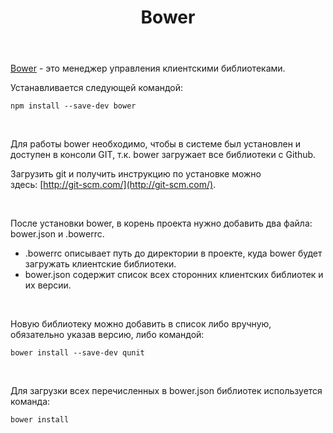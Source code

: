 ﻿---
layout: default
title: Bower
position: 
categories: 
tags: 
---

[Bower](http://bower.io/) - это менеджер управления клиентскими библиотеками.

Устанавливается следующей командой:

```
npm install --save-dev bower
```

 

Для работы bower необходимо, чтобы в системе был установлен и доступен в консоли GIT, т.к. bower загружает все библиотеки с Github.

Загрузить git и получить инструкцию по установке можно здесь: [http://git-scm.com/](http://git-scm.com/).

 

После установки bower, в корень проекта нужно добавить два файла: bower.json и .bowerrc.

* .bowerrc описывает путь до директории в проекте, куда bower будет загружать клиентские библиотеки.
* bower.json содержит список всех сторонних клиентских библиотек и их версии.

 

Новую библиотеку можно добавить в список либо вручную, обязательно указав версию, либо командой:

```
bower install --save-dev qunit
```

 

Для загрузки всех перечисленных в bower.json библиотек используется команда:

```
bower install
```

